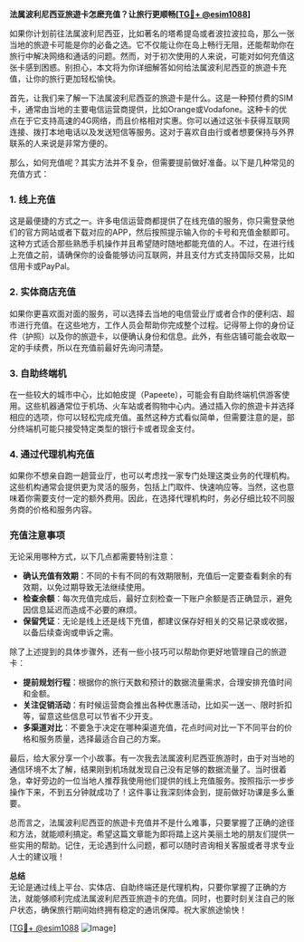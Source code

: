 **法属波利尼西亚旅遊卡怎麽充值？让旅行更顺畅[[TG💪+ @esim1088](https://t.me/s/esim1088)]**

如果你计划前往法属波利尼西亚，比如著名的塔希提岛或者波拉波拉岛，那么一张当地的旅遊卡可能是你的必备之选。它不仅能让你在岛上畅行无阻，还能帮助你在旅行中解决网络和通话的问题。然而，对于初次使用的人来说，可能对如何充值这张卡感到困惑。别担心，本文将为你详细解答如何给法属波利尼西亚的旅遊卡充值，让你的旅行更加轻松愉快。

首先，让我们来了解一下法属波利尼西亚的旅遊卡是什么。这是一种预付费的SIM卡，通常由当地的主要电信运营商提供，比如Orange或Vodafone。这种卡的优点在于它支持高速的4G网络，而且价格相对实惠。你可以通过这张卡获得互联网连接、拨打本地电话以及发送短信等服务。这对于喜欢自由行或者想要保持与外界联系的人来说是非常方便的。

那么，如何充值呢？其实方法并不复杂，但需要提前做好准备。以下是几种常见的充值方式：

### 1. **线上充值**
这是最便捷的方式之一。许多电信运营商都提供了在线充值的服务，你只需登录他们的官方网站或者下载对应的APP，然后按照提示输入你的卡号和充值金额即可。这种方式适合那些熟悉手机操作并且希望随时随地都能充值的人。不过，在进行线上充值之前，请确保你的设备能够访问互联网，并且支付方式支持国际交易，比如信用卡或PayPal。

### 2. **实体商店充值**
如果你更喜欢面对面的服务，可以选择去当地的电信营业厅或者合作的便利店、超市进行充值。在这些地方，工作人员会帮助你完成整个过程。记得带上你的身份证件（护照）以及你的旅遊卡，以便确认身份和信息。此外，有些店铺可能会收取一定的手续费，所以在充值前最好先询问清楚。

### 3. **自助终端机**
在一些较大的城市中心，比如帕皮提（Papeete），可能会有自助终端机供游客使用。这些机器通常位于机场、火车站或者购物中心内。通过插入你的旅遊卡并选择相应的选项，你可以轻松完成充值。虽然这种方式看似简单，但需要注意的是，部分终端机可能只接受特定类型的银行卡或者现金支付。

### 4. **通过代理机构充值**
如果你不想亲自跑一趟营业厅，也可以考虑找一家专门处理这类业务的代理机构。这些机构通常会提供更为灵活的服务，包括上门取件、快速响应等。当然，这也意味着你需要支付一定的额外费用。因此，在选择代理机构时，务必仔细比较不同服务商的价格和服务内容。

### 充值注意事项

无论采用哪种方式，以下几点都需要特别注意：

- **确认充值有效期**：不同的卡有不同的有效期限制，充值后一定要查看剩余的有效期，以免过期导致无法继续使用。
- **检查余额**：每次充值完成后，最好立刻检查一下账户余额是否正确显示，避免因信息延迟而造成不必要的麻烦。
- **保留凭证**：无论是线上还是线下充值，都建议保存好相关的交易记录或收据，以备后续查询或申诉之需。

除了上述提到的具体步骤外，还有一些小技巧可以帮助你更好地管理自己的旅遊卡：

- **提前规划行程**：根据你的旅行天数和预计的数据流量需求，合理安排充值时间和金额。
- **关注促销活动**：有时候运营商会推出各种优惠活动，比如买一送一、限时折扣等，留意这些信息可以节省不少开支。
- **多渠道对比**：不要急于决定在哪种渠道充值，花点时间对比一下不同平台的价格和服务质量，选择最适合自己的方案。

最后，给大家分享一个小故事。有一次我去法属波利尼西亚旅游时，由于对当地的通信环境不太了解，结果刚到机场就发现自己没有足够的数据流量了。当时很着急，幸好旁边的一位当地人推荐我使用他们提供的线上充值服务。按照指示一步步操作下来，不到五分钟就成功了！这件事让我深刻体会到，提前做好功课是多么重要。

总而言之，法属波利尼西亚的旅遊卡充值并不是什么难事，只要掌握了正确的途径和方法，就能顺利搞定。希望这篇文章能为即将踏上这片美丽土地的朋友们提供一些实用的帮助。记住，无论遇到什么问题，都可以随时咨询相关客服或者寻求专业人士的建议哦！

**总结**  
无论是通过线上平台、实体店、自助终端还是代理机构，只要你掌握了正确的方法，就能够顺利完成法属波利尼西亚旅遊卡的充值。同时，也要时刻关注自己的账户状态，确保旅行期间始终拥有稳定的通讯保障。祝大家旅途愉快！

[[TG💪+ @esim1088](https://t.me/s/esim1088) ![Image](https://i.postimg.cc/4NQfJmqS/Snipaste-2025-05-13-00-14-12.png)]